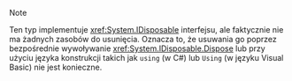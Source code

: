 > [!NOTE]
> Ten typ implementuje <xref:System.IDisposable> interfejsu, ale faktycznie nie ma żadnych zasobów do usunięcia. Oznacza to, że usuwania go poprzez bezpośrednie wywoływanie <xref:System.IDisposable.Dispose> lub przy użyciu języka konstrukcji takich jak `using` (w C#) lub `Using` (w języku Visual Basic) nie jest konieczne.
